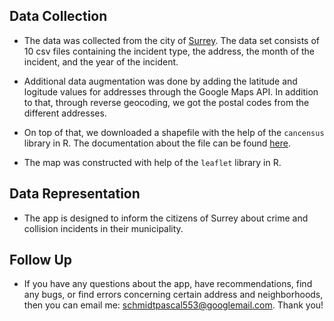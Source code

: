 
## Data Collection

- The data was collected from the city of [Surrey](https://data.surrey.ca/dataset/rcmp-crime). The data set consists of 10 csv files containing the incident type, the address, the month of the incident, and the year of the incident.

- Additional data augmentation was done by adding the latitude and logitude values for addresses through the Google Maps API. In addition to that, through reverse geocoding, we got the postal codes from the different addresses. 

- On top of that, we downloaded a shapefile with the help of the `cancensus` library in R. The documentation about the file can be found [here](https://mountainmath.github.io/cancensus/articles/cancensus.html).

- The map was constructed with help of the `leaflet` library in R.

## Data Representation

- The app is designed to inform the citizens of Surrey about crime and collision incidents in their municipality. 

## Follow Up

- If you have any questions about the app, have recommendations, find any bugs, or find errors concerning certain address and neighborhoods, then you can email me: schmidtpascal553@googlemail.com. Thank you!
